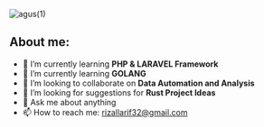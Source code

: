 

![agus(1)](https://github.com/arif-rizal1122/WA/assets/139412431/c258b991-c101-4b17-bfeb-e09cf56be1f6)

## About me:

- 🌱 I’m currently learning **PHP & LARAVEL Framework**
- 🌱 I’m currently learning **GOLANG**
- 👯 I’m looking to collaborate on **Data Automation and Analysis**
- 🤔 I’m looking for suggestions for **Rust Project Ideas**
- 💬 Ask me about anything
- 📫 How to reach me: [rizallarif32@gmail.com](mailto:rizallarif32@gmail.com)

